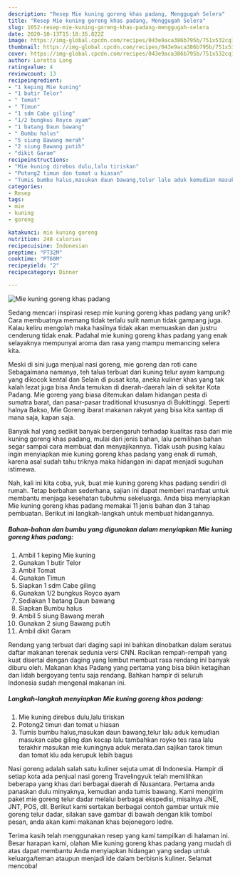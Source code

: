 ```yaml
---
description: "Resep Mie kuning goreng khas padang, Menggugah Selera"
title: "Resep Mie kuning goreng khas padang, Menggugah Selera"
slug: 1652-resep-mie-kuning-goreng-khas-padang-menggugah-selera
date: 2020-10-13T15:18:35.822Z
image: https://img-global.cpcdn.com/recipes/043e9aca386b795b/751x532cq70/mie-kuning-goreng-khas-padang-foto-resep-utama.jpg
thumbnail: https://img-global.cpcdn.com/recipes/043e9aca386b795b/751x532cq70/mie-kuning-goreng-khas-padang-foto-resep-utama.jpg
cover: https://img-global.cpcdn.com/recipes/043e9aca386b795b/751x532cq70/mie-kuning-goreng-khas-padang-foto-resep-utama.jpg
author: Loretta Long
ratingvalue: 4
reviewcount: 13
recipeingredient:
- "1 keping Mie kuning"
- "1 butir Telor"
- " Tomat"
- " Timun"
- "1 sdm Cabe giling"
- "1/2 bungkus Royco ayam"
- "1 batang Daun bawang"
- " Bumbu halus"
- "5 siung Bawang merah"
- "2 siung Bawang putih"
- "dikit Garam"
recipeinstructions:
- "Mie kuning direbus dulu,lalu tiriskan"
- "Potong2 timun dan tomat u hiasan"
- "Tumis bumbu halus,masukan daun bawang,telur lalu aduk kemudian masukan cabe giling dan kecap lalu tambahkan royko tes rasa lalu terakhir masukan mie kuningnya aduk merata.dan sajikan tarok timun dan tomat klu ada kerupuk lebih bagus"
categories:
- Resep
tags:
- mie
- kuning
- goreng

katakunci: mie kuning goreng 
nutrition: 248 calories
recipecuisine: Indonesian
preptime: "PT32M"
cooktime: "PT60M"
recipeyield: "2"
recipecategory: Dinner

---
```



![Mie kuning goreng khas padang](https://img-global.cpcdn.com/recipes/043e9aca386b795b/751x532cq70/mie-kuning-goreng-khas-padang-foto-resep-utama.jpg)

Sedang mencari inspirasi resep mie kuning goreng khas padang yang unik? Cara membuatnya memang tidak terlalu sulit namun tidak gampang juga. Kalau keliru mengolah maka hasilnya tidak akan memuaskan dan justru cenderung tidak enak. Padahal mie kuning goreng khas padang yang enak selayaknya mempunyai aroma dan rasa yang mampu memancing selera kita.

Meski di sini juga menjual nasi goreng, mie goreng dan roti cane Sebagaimana namanya, teh talua terbuat dari kuning telur ayam kampung yang dikocok kental dan Selain di pusat kota, aneka kuliner khas yang tak kalah lezat juga bisa Anda temukan di daerah-daerah lain di sekitar Kota Padang. Mie goreng yang biasa ditemukan dalam hidangan pesta di sumatra barat, dan pasar-pasar traditional khususnya di Bukittinggi. Seperti halnya Bakso, Mie Goreng ibarat makanan rakyat yang bisa kita santap di mana saja, kapan saja.

Banyak hal yang sedikit banyak berpengaruh terhadap kualitas rasa dari mie kuning goreng khas padang, mulai dari jenis bahan, lalu pemilihan bahan segar sampai cara membuat dan menyajikannya. Tidak usah pusing kalau ingin menyiapkan mie kuning goreng khas padang yang enak di rumah, karena asal sudah tahu triknya maka hidangan ini dapat menjadi suguhan istimewa.


Nah, kali ini kita coba, yuk, buat mie kuning goreng khas padang sendiri di rumah. Tetap berbahan sederhana, sajian ini dapat memberi manfaat untuk membantu menjaga kesehatan tubuhmu sekeluarga. Anda bisa menyiapkan Mie kuning goreng khas padang memakai 11 jenis bahan dan 3 tahap pembuatan. Berikut ini langkah-langkah untuk membuat hidangannya.

<!--inarticleads1-->

##### Bahan-bahan dan bumbu yang digunakan dalam menyiapkan Mie kuning goreng khas padang:

1. Ambil 1 keping Mie kuning
1. Gunakan 1 butir Telor
1. Ambil  Tomat
1. Gunakan  Timun
1. Siapkan 1 sdm Cabe giling
1. Gunakan 1/2 bungkus Royco ayam
1. Sediakan 1 batang Daun bawang
1. Siapkan  Bumbu halus
1. Ambil 5 siung Bawang merah
1. Gunakan 2 siung Bawang putih
1. Ambil dikit Garam


Rendang yang terbuat dari daging sapi ini bahkan dinobatkan dalam seratus daftar makanan terenak sedunia versi CNN. Racikan rempah-rempah yang kuat disertai dengan daging yang lembut membuat rasa rendang ini banyak diburu oleh. Makanan khas Padang yang pertama yang bisa bikin ketagihan dan lidah bergoyang tentu saja rendang. Bahkan hampir di seluruh Indonesia sudah mengenal makanan ini. 

<!--inarticleads2-->

##### Langkah-langkah menyiapkan Mie kuning goreng khas padang:

1. Mie kuning direbus dulu,lalu tiriskan
1. Potong2 timun dan tomat u hiasan
1. Tumis bumbu halus,masukan daun bawang,telur lalu aduk kemudian masukan cabe giling dan kecap lalu tambahkan royko tes rasa lalu terakhir masukan mie kuningnya aduk merata.dan sajikan tarok timun dan tomat klu ada kerupuk lebih bagus


Nasi goreng adalah salah satu kuliner sejuta umat di Indonesia. Hampir di setiap kota ada penjual nasi goreng Travelingyuk telah memilihkan beberapa yang khas dari berbagai daerah di Nusantara. Pertama anda panaskan dulu minyaknya, kemudian anda tumis bawang. Kami mengirim paket mie goreng telur dadar melalui berbagai ekspedisi, misalnya JNE, JNT, POS, dll. Berikut kami sertakan berbagai contoh gambar untuk mie goreng telur dadar, silakan save gambar di bawah dengan klik tombol pesan, anda akan kami makanan khas bojonegoro ledre. 

Terima kasih telah menggunakan resep yang kami tampilkan di halaman ini. Besar harapan kami, olahan Mie kuning goreng khas padang yang mudah di atas dapat membantu Anda menyiapkan hidangan yang sedap untuk keluarga/teman ataupun menjadi ide dalam berbisnis kuliner. Selamat mencoba!
